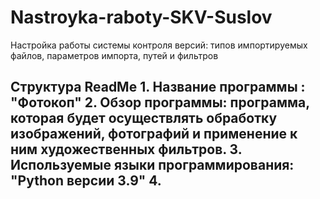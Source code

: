 # Nastroyka-raboty-SKV-Suslov
Настройка работы системы контроля версий: типов импортируемых файлов, параметров импорта, путей и фильтров
<h2> Структура ReadMe
    1. Название программы : "Фотокоп"
    2. Обзор программы: программа, которая будет осуществлять обработку изображений, фотографий и применение к ним художественных фильтров.
    3. Используемые языки программирования: "Python версии 3.9"
    4.
